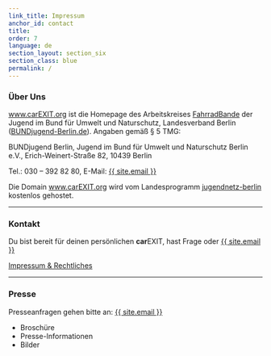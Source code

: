 ```yaml
---
link_title: Impressum
anchor_id: contact
title:
order: 7
language: de
section_layout: section_six
section_class: blue
permalink: /
---
```


### Über Uns
www.carEXIT.org ist die Homepage des Arbeitskreises [FahrradBande](http://mitradgelegenheit.org/) der Jugend im Bund für Umwelt und Naturschutz, Landesverband Berlin ([BUNDjugend-Berlin.de](https://www.bundjugend-berlin.de/)). Angaben gemäß § 5 TMG:

BUNDjugend Berlin, Jugend im Bund für Umwelt und Naturschutz Berlin e.V., Erich-Weinert-Straße 82, 10439 Berlin

Tel.: 030 – 392 82 80, E-Mail: <a href="mailto:{{ site.email }}">{{ site.email }}</a>

Die Domain www.carEXIT.org wird vom Landesprogramm [jugendnetz-berlin](http://www.jugendnetz-berlin.de/) kostenlos gehostet.

***

### Kontakt
Du bist bereit für deinen persönlichen **car**EXIT, hast Frage oder
<a href="mailto:{{ site.email }}">{{ site.email }}</a>

[Impressum & Rechtliches](de/impressum.html)

***

### Presse
Presseanfragen gehen bitte an:
<a href="mailto:{{ site.email }}">{{ site.email }}</a>

* Broschüre
* Presse-Informationen
* Bilder

